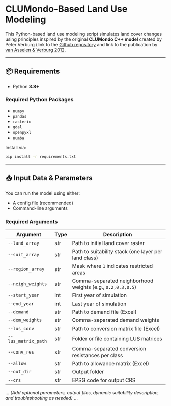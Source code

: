 # CLUMondo-Based Land Use Modeling

This Python-based land use modeling script simulates land cover changes using principles inspired by the original **CLUMondo C++ model** created by Peter Verburg (link to the [Github repository](https://github.com/VUEG/CLUMondo) and link to the publication by [van Asselen & Verburg 2012](https://onlinelibrary.wiley.com/doi/10.1111/j.1365-2486.2012.02759.x). 


---

## 📦 Requirements

- Python **3.8+**

### Required Python Packages

- `numpy`
- `pandas`
- `rasterio`
- `gdal`
- `openpyxl`
- `numba`

Install via:

```bash
pip install -r requirements.txt
```

---

## 📥 Input Data & Parameters

You can run the model using either:

- A config file (recommended)
- Command-line arguments

### Required Arguments

| Argument | Type | Description |
|----------|------|-------------|
| `--land_array` | str | Path to initial land cover raster |
| `--suit_array` | str | Path to suitability stack (one layer per land class) |
| `--region_array` | str | Mask where `1` indicates restricted areas |
| `--neigh_weights` | str | Comma-separated neighborhood weights (e.g., `0.2,0.3,0.5`) |
| `--start_year` | int | First year of simulation |
| `--end_year` | int | Last year of simulation |
| `--demand` | str | Path to demand file (Excel) |
| `--dem_weights` | str | Comma-separated demand weights |
| `--lus_conv` | str | Path to conversion matrix file (Excel) |
| `--lus_matrix_path` | str | Folder or file containing LUS matrices |
| `--conv_res` | str | Comma-separated conversion resistances per class |
| `--allow` | str | Path to allowance matrix (Excel) |
| `--out_dir` | str | Output folder |
| `--crs` | str | EPSG code for output CRS |

... *(Add optional parameters, output files, dynamic suitability description, and troubleshooting as needed)* ...
